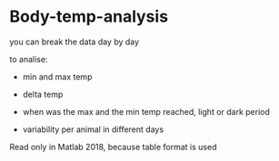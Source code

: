 # Body-temp-analysis

you can break the data day by day


to analise:

- min and max temp 

- delta temp

- when was the max and the min temp reached, light or dark period

- variability per animal in different days

Read only in Matlab 2018, because table format is used
